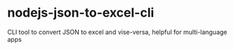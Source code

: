 # nodejs-json-to-excel-cli
CLI tool to convert JSON to excel and vise-versa, helpful for multi-language apps
